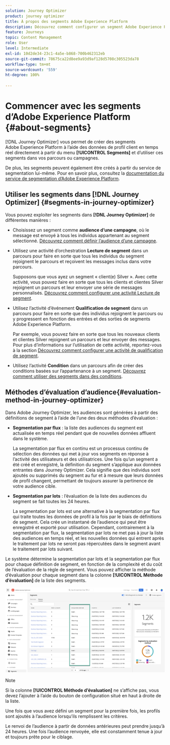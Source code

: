 ```yaml
---
solution: Journey Optimizer
product: journey optimizer
title: À propos des segments Adobe Experience Platform
description: Découvrez comment configurer un segment Adobe Experience Platform
feature: Journeys
topic: Content Management
role: User
level: Intermediate
exl-id: 10d2de34-23c1-4a5e-b868-700b462312eb
source-git-commit: 78675ca22d8ee9a93d9af128d5708c305523da78
workflow-type: tm+mt
source-wordcount: '559'
ht-degree: 100%

---
```


# Commencer avec les segments d’Adobe Experience Platform {#about-segments}

[!DNL Journey Optimizer] vous permet de créer des segments Adobe Experience Platform à l’aide des données de profil client en temps réel directement à partir du menu **[!UICONTROL Segments]** et d’utiliser ces segments dans vos parcours ou campagnes.

De plus, les segments peuvent également être créés à partir du service de segmentation lui-même. Pour en savoir plus, consultez la [documentation du service de segmentation d’Adobe Experience Platform](https://experienceleague.adobe.com/docs/experience-platform/segmentation/home.html?lang=fr).

## Utiliser les segments dans [!DNL Journey Optimizer] {#segments-in-journey-optimizer}

Vous pouvez exploiter les segments dans **[!DNL Journey Optimizer]** de différentes manières :

* Choisissez un segment comme **audience d’une campagne**, où le message est envoyé à tous les individus appartenant au segment sélectionné. [Découvrez comment définir l’audience d’une campagne](../campaigns/create-campaign.md#define-the-audience-audience).

* Utilisez une activité d’orchestration **Lecture de segment** dans un parcours pour faire en sorte que tous les individus du segment rejoignent le parcours et reçoivent les messages inclus dans votre parcours.

   Supposons que vous ayez un segment « client(e) Silver ». Avec cette activité, vous pouvez faire en sorte que tous les clients et clientes Silver rejoignent un parcours et leur envoyer une série de messages personnalisés. [Découvrez comment configurer une activité Lecture de segment](../building-journeys/read-segment.md#configuring-segment-trigger-activity).

* Utilisez l’activité d’événement **Qualification de segment** dans un parcours pour faire en sorte que des individus rejoignent le parcours ou y progressent en fonction des entrées et des sorties de segments Adobe Experience Platform.

   Par exemple, vous pouvez faire en sorte que tous les nouveaux clients et clientes Silver rejoignent un parcours et leur envoyer des messages. Pour plus d’informations sur l’utilisation de cette activité, reportez-vous à la section [Découvrez comment configurer une activité de qualification de segment](../building-journeys/segment-qualification-events.md).

* Utilisez l’activité **Condition** dans un parcours afin de créer des conditions basées sur l’appartenance à un segment. [Découvrez comment utiliser des segments dans des conditions](../building-journeys/condition-activity.md#using-a-segment).

## Méthodes d’évaluation d’audience{#evaluation-method-in-journey-optimizer}

Dans Adobe Journey Optimizer, les audiences sont générées à partir des définitions de segment à l’aide de l’une des deux méthodes d’évaluation :

* **Segmentation par flux** : la liste des audiences du segment est actualisée en temps réel pendant que de nouvelles données affluent dans le système.

   La segmentation par flux en continu est un processus continu de sélection des données qui met à jour vos segments en réponse à l’activité des utilisateurs et des utilisatrices. Une fois qu’un segment a été créé et enregistré, la définition du segment s’applique aux données entrantes dans Journey Optimizer. Cela signifie que des individus sont ajoutés ou supprimés du segment au fur et à mesure que leurs données de profil changent, permettant de toujours assurer la pertinence de votre audience cible.

* **Segmentation par lots** : l’évaluation de la liste des audiences du segment se fait toutes les 24 heures.

   La segmentation par lots est une alternative à la segmentation par flux qui traite toutes les données de profil à la fois par le biais de définitions de segment. Cela crée un instantané de l’audience qui peut être enregistré et exporté pour utilisation. Cependant, contrairement à la segmentation par flux, la segmentation par lots ne met pas à jour la liste des audiences en temps réel, et les nouvelles données qui entrent après le traitement par lots ne seront pas répercutées dans le segment avant le traitement par lots suivant.

Le système détermine la segmentation par lots et la segmentation par flux pour chaque définition de segment, en fonction de la complexité et du coût de l’évaluation de la règle de segment. Vous pouvez afficher la méthode d’évaluation pour chaque segment dans la colonne **[!UICONTROL Méthode d’évaluation]** de la liste des segments.

![](assets/evaluation-method.png)

>[!NOTE]
>
>Si la colonne **[!UICONTROL Méthode d’évaluation]** ne s’affiche pas, vous devez l’ajouter à l’aide du bouton de configuration situé en haut à droite de la liste.

Une fois que vous avez défini un segment pour la première fois, les profils sont ajoutés à l’audience lorsqu’ils remplissent les critères.

Le renvoi de l’audience à partir de données antérieures peut prendre jusqu’à 24 heures. Une fois l’audience renvoyée, elle est constamment tenue à jour et toujours prête pour le ciblage.
